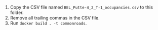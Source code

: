 1. Copy the CSV file named `BEL_Putte-4_2_T-1_occupancies.csv` to this folder.
2. Remove all trailing commas in the CSV file.
3. Run `docker build . -t commonroads`.